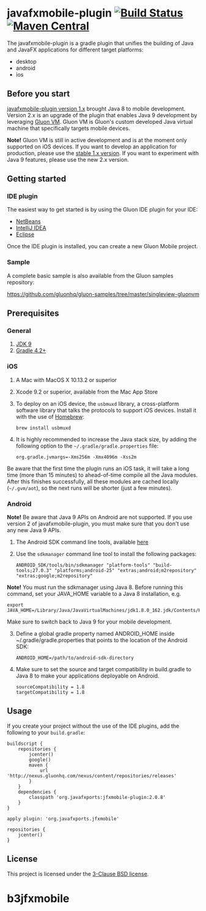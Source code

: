 # javafxmobile-plugin [![Build Status](https://travis-ci.org/javafxports/javafxmobile-plugin.svg?branch=master)](https://travis-ci.org/javafxports/javafxmobile-plugin) [![Maven Central](https://maven-badges.herokuapp.com/maven-central/org.javafxports/jfxmobile-plugin/badge.svg)](https://maven-badges.herokuapp.com/maven-central/org.javafxports/jfxmobile-plugin)

The javafxmobile-plugin is a gradle plugin that unifies the building of Java and JavaFX
applications for different target platforms:

* desktop
* android
* ios

## Before you start

[javafxmobile-plugin version 1.x](https://bitbucket.org/javafxports/javafxmobile-plugin) brought
Java 8 to mobile development. Version 2.x is an upgrade of the plugin that enables Java 9
development by leveraging [Gluon VM](https://gluonhq.com/products/mobile/vm/). Gluon VM is
Gluon's custom developed Java virtual machine that specifically targets mobile devices.

**Note!** Gluon VM is still in active development and is at the moment only supported on
iOS devices. If you want to develop an application for production, please use the
[stable 1.x version](https://bitbucket.org/javafxports/javafxmobile-plugin). If you want to
experiment with Java 9 features, please use the new 2.x version. 

## Getting started

### IDE plugin

The easiest way to get started is by using the Gluon IDE plugin for your IDE:

* [NetBeans](http://plugins.netbeans.org/plugin/57602/gluon-plugin)
* [IntelliJ IDEA](https://plugins.jetbrains.com/plugin/7864-gluon-plugin)
* [Eclipse](https://marketplace.eclipse.org/content/gluon-plugin)

Once the IDE plugin is installed, you can create a new Gluon Mobile project.

### Sample

A complete basic sample is also available from the Gluon samples repository:

https://github.com/gluonhq/gluon-samples/tree/master/singleview-gluonvm

## Prerequisites

### General

1. [JDK 9](http://www.oracle.com/technetwork/java/javase/downloads/jdk9-downloads-3848520.html)
2. [Gradle 4.2+](https://gradle.org)

### iOS

1. A Mac with MacOS X 10.13.2 or superior
2. Xcode 9.2 or superior, available from the Mac App Store
3. To deploy on an iOS device, the `usbmuxd` library, a cross-platform software library that talks the protocols to support iOS devices. Install it with the use of [Homebrew](https://brew.sh):

    ```
    brew install usbmuxd
    ``` 

4. It is highly recommended to increase the Java stack size, by adding the following option to the `~/.gradle/gradle.properties` file:
 
    ```
    org.gradle.jvmargs=-Xms256m -Xmx4096m -Xss2m
    ```

Be aware that the first time the plugin runs an iOS task, it will take a long time (more than 15 minutes) to ahead-of-time compile all the Java modules. 
After this finishes successfully, all these modules are cached locally (`~/.gvm/aot`), so the next runs will be shorter (just a few minutes).

### Android

**Note!** Be aware that Java 9 APIs on Android are not supported. If you use version 2 of
javafxmobile-plugin, you must make sure that you don't use any new Java 9 APIs.

1. The Android SDK command line tools, available [here](https://developer.android.com/studio/index.html#command-tools)
2. Use the `sdkmanager` command line tool to install the following packages:

    ```
    ANDROID_SDK/tools/bin/sdkmanager "platform-tools" "build-tools;27.0.3" "platforms;android-25" "extras;android;m2repository" "extras;google;m2repository"
    ```
**Note!** You must run the sdkmanager using Java 8. 
Before running this command, set your JAVA_HOME variable to a Java 8 installation, e.g. 
```
export JAVA_HOME=/Library/Java/JavaVirtualMachines/jdk1.8.0_162.jdk/Contents/Home/
```
Make sure to switch back to Java 9 for your mobile development.

3. Define a global gradle property named ANDROID_HOME inside ~/.gradle/gradle.properties that
points to the location of the Android SDK:

    ```
    ANDROID_HOME=/path/to/android-sdk-directory
    ```

4. Make sure to set the source and target compatibility in build.gradle to Java 8 to make your
applications deployable on Android.

    ```
    sourceCompatibility = 1.8
    targetCompatibility = 1.8
    ```

## Usage

If you create your project without the use of the IDE plugins, add the following to your
`build.gradle`:

```
buildscript {
    repositories {
        jcenter()
        google()
        maven {
            url 'http://nexus.gluonhq.com/nexus/content/repositories/releases'
        }
    }
    dependencies {
        classpath 'org.javafxports:jfxmobile-plugin:2.0.8'
    }
}

apply plugin: 'org.javafxports.jfxmobile'

repositories {
    jcenter()
}
```

## License

This project is licensed under the [3-Clause BSD license](https://opensource.org/licenses/BSD-3-Clause).
# b3jfxmobile
